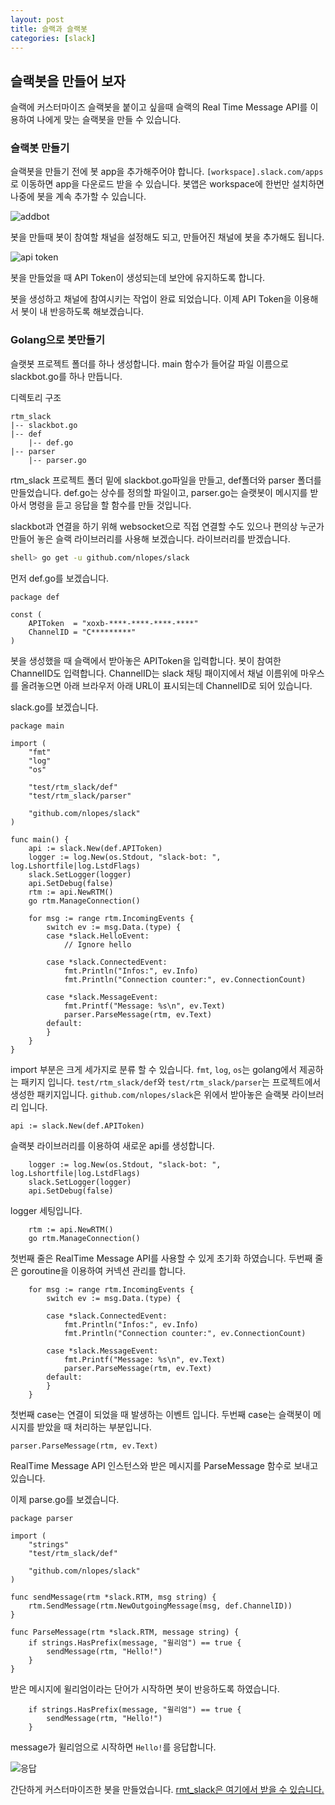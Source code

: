 ```yaml
---
layout: post
title: 슬랙과 슬랙봇
categories: [slack]
---
```


## 슬랙봇을 만들어 보자

슬랙에 커스터마이즈 슬랙봇을 붙이고 싶을때 슬랙의 Real Time Message API를 이용하여 나에게 맞는 슬랙봇을 만들 수 있습니다.

### 슬랙봇 만들기
슬랙봇을 만들기 전에 봇 app을 추가해주어야 합니다.
`[workspace].slack.com/apps`로 이동하면 app을 다운로드 받을 수 있습니다.
봇앱은 workspace에 한번만 설치하면 나중에 봇을 계속 추가할 수 있습니다.

![addbot]({{site.url}}/assets/add_bots.png)

봇을 만들때 봇이 참여할 채널을 설정해도 되고, 만들어진 채널에 봇을 추가해도 됩니다.

![api token]({{site.url}}/assets/api_token.png)

봇을 만들었을 때 API Token이 생성되는데 보안에 유지하도록 합니다.

봇을 생성하고 채널에 참여시키는 작업이 완료 되었습니다. 이제 API Token을 이용해서 봇이 내 반응하도록 해보겠습니다.

### Golang으로 봇만들기
슬랫봇 프로젝트 폴더를 하나 생성합니다.
main 함수가 들어갈 파일 이름으로 slackbot.go를 하나 만듭니다.

디렉토리 구조
```
rtm_slack
|-- slackbot.go
|-- def
    |-- def.go
|-- parser
    |-- parser.go
```

rtm_slack 프로젝트 폴더 밑에 slackbot.go파일을 만들고, def폴더와 parser 폴더를 만들었습니다.
def.go는 상수를 정의할 파일이고, parser.go는 슬랫봇이 메시지를 받아서 명령을 듣고 응답을 할 함수를 만들 것입니다.

slackbot과 연결을 하기 위해 websocket으로 직접 연결할 수도 있으나 편의상 누군가 만들어 놓은 슬랙 라이브러리를 사용해 보겠습니다.
라이브러리를 받겠습니다.

```bash
shell> go get -u github.com/nlopes/slack
```

먼저 def.go를 보겠습니다.

```golang
package def

const (
	APIToken  = "xoxb-****-****-****-****"
	ChannelID = "C*********"
)
```

봇을 생성했을 때 슬랙에서 받아놓은 APIToken을 입력합니다.
봇이 참여한 ChannelID도 입력합니다. ChannelID는 slack 채팅 패이지에서 채널 이름위에 마우스를 올려놓으면 아래 브라우저 아래 URL이 표시되는데 ChannelID로 되어 있습니다.

slack.go를 보겠습니다.

```golang
package main

import (
	"fmt"
	"log"
	"os"

	"test/rtm_slack/def"
	"test/rtm_slack/parser"

	"github.com/nlopes/slack"
)

func main() {
	api := slack.New(def.APIToken)
	logger := log.New(os.Stdout, "slack-bot: ", log.Lshortfile|log.LstdFlags)
	slack.SetLogger(logger)
	api.SetDebug(false)
	rtm := api.NewRTM()
	go rtm.ManageConnection()

	for msg := range rtm.IncomingEvents {
		switch ev := msg.Data.(type) {
		case *slack.HelloEvent:
			// Ignore hello

		case *slack.ConnectedEvent:
			fmt.Println("Infos:", ev.Info)
			fmt.Println("Connection counter:", ev.ConnectionCount)

		case *slack.MessageEvent:
			fmt.Printf("Message: %s\n", ev.Text)
			parser.ParseMessage(rtm, ev.Text)
		default:
		}
	}
}
```

import 부분은 크게 세가지로 분류 할 수 있습니다. `fmt`, `log`, `os`는 golang에서 제공하는 패키지 입니다.
`test/rtm_slack/def`와 `test/rtm_slack/parser`는 프로젝트에서 생성한 패키지입니다.
`github.com/nlopes/slack`은 위에서 받아놓은 슬랙봇 라이브러리 입니다.

```golang
api := slack.New(def.APIToken)
```
슬랙봇 라이브러리를 이용하여 새로운 api를 생성합니다.
```golang
	logger := log.New(os.Stdout, "slack-bot: ", log.Lshortfile|log.LstdFlags)
	slack.SetLogger(logger)
	api.SetDebug(false)
```
logger 세팅입니다.

```golang
	rtm := api.NewRTM()
	go rtm.ManageConnection()
```
첫번째 줄은 RealTime Message API를 사용할 수 있게 초기화 하였습니다. 두번째 줄은 goroutine을 이용하여 커넥션 관리를 합니다.
```golang
	for msg := range rtm.IncomingEvents {
		switch ev := msg.Data.(type) {

		case *slack.ConnectedEvent:
			fmt.Println("Infos:", ev.Info)
			fmt.Println("Connection counter:", ev.ConnectionCount)

		case *slack.MessageEvent:
			fmt.Printf("Message: %s\n", ev.Text)
			parser.ParseMessage(rtm, ev.Text)
		default:
		}
	}
```
첫번째 case는 연결이 되었을 때 발생하는 이벤트 입니다.
두번째 case는 슬랙봇이 메시지를 받았을 때 처리하는 부분입니다.
```golang
parser.ParseMessage(rtm, ev.Text)
```
RealTime Message API 인스턴스와 받은 메시지를 ParseMessage 함수로 보내고 있습니다. 

이제 parse.go를 보겠습니다.

```golang
package parser

import (
	"strings"
	"test/rtm_slack/def"

	"github.com/nlopes/slack"
)

func sendMessage(rtm *slack.RTM, msg string) {
	rtm.SendMessage(rtm.NewOutgoingMessage(msg, def.ChannelID))
}

func ParseMessage(rtm *slack.RTM, message string) {
	if strings.HasPrefix(message, "윌리엄") == true {
		sendMessage(rtm, "Hello!")
	}
}
```

받은 메시지에 윌리엄이라는 단어가 시작하면 봇이 반응하도록 하였습니다.

```golang
	if strings.HasPrefix(message, "윌리엄") == true {
		sendMessage(rtm, "Hello!")
	}
```
message가 윌리엄으로 시작하면 `Hello!`를 응답합니다.

![응답]({{site.url}}/assets/res_bot.png)

간단하게 커스터마이즈한 봇을 만들었습니다.
[rmt_slack은 여기에서 받을 수 있습니다.](https://github.com/swkwon/rtm_slack)